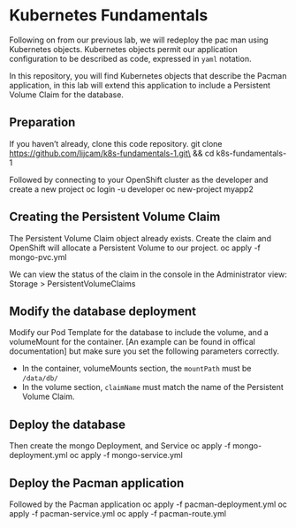 # Kubernetes Fundamentals 

Following on from our previous lab, we will redeploy the pac man using Kubernetes objects. Kubernetes objects permit our application configuration to be described as code, expressed in `yaml` notation. 

In this repository, you will find Kubernetes objects that describe the Pacman application, in this lab will extend this application to include a Persistent Volume Claim for the database.

## Preparation
If you haven’t already, clone this code repository.
git clone https://github.com/lijcam/k8s-fundamentals-1.git\
&& cd k8s-fundamentals-1
 
Followed by connecting to your OpenShift cluster as the developer and create a new project
oc login -u developer
oc new-project myapp2

## Creating the Persistent Volume Claim
The Persistent Volume Claim object already exists. Create the claim and OpenShift will allocate a Persistent Volume to our project.
oc apply -f mongo-pvc.yml

We can view the status of the claim in the console in the Administrator view: Storage > PersistentVolumeClaims 

## Modify the database deployment
Modify our Pod Template for the database to include the volume, and a volumeMount for the container. [An example can be found in offical documentation] but make sure you set the following parameters correctly.

- In the container, volumeMounts section, the `mountPath` must be `/data/db/`
- In the volume section, `claimName` must match the name of the Persistent Volume Claim.
## Deploy the database
Then create the mongo Deployment, and Service
oc apply -f mongo-deployment.yml
oc apply -f mongo-service.yml

## Deploy the Pacman application
Followed by the Pacman application
oc apply -f pacman-deployment.yml
oc apply -f pacman-service.yml
oc apply -f pacman-route.yml
